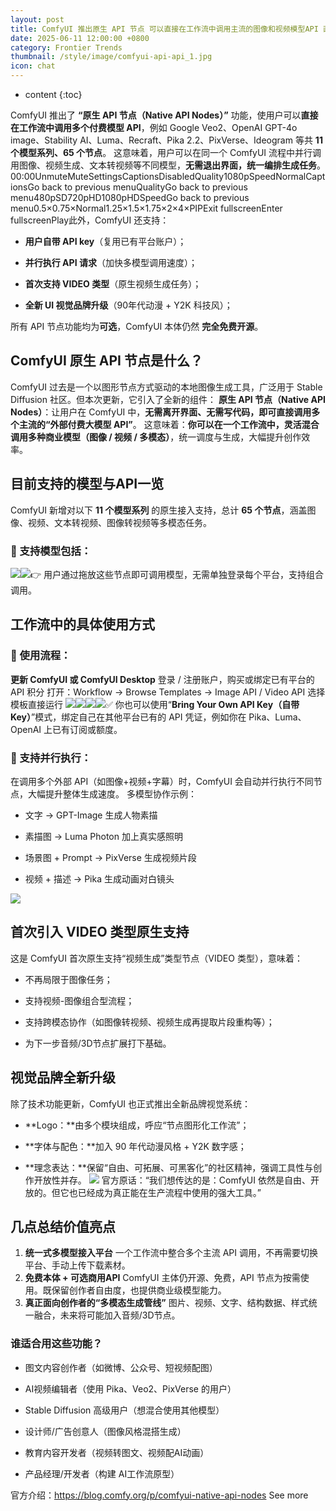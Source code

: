 ```yaml
---
layout: post
title: ComfyUI 推出原生 API 节点 可以直接在工作流中调用主流的图像和视频模型API 直接进行统一编排生成任务
date: 2025-06-11 12:00:00 +0800
category: Frontier Trends
thumbnail: /style/image/comfyui-api-api_1.jpg
icon: chat
---
```

* content
{:toc}

ComfyUI 推出了 **“原生 API 节点（Native API Nodes）”** 功能，使用户可以**直接在工作流中调用多个付费模型 API**，例如 Google Veo2、OpenAI GPT-4o image、Stability AI、Luma、Recraft、Pika 2.2、PixVerse、Ideogram 等共 **11 个模型系列、65 个节点**。
这意味着，用户可以在同一个 ComfyUI 流程中并行调用图像、视频生成、文本转视频等不同模型，**无需退出界面，统一编排生成任务**。
00:00UnmuteMuteSettingsCaptionsDisabledQuality1080pSpeedNormalCaptionsGo back to previous menuQualityGo back to previous menu480pSD720pHD1080pHDSpeedGo back to previous menu0.5×0.75×Normal1.25×1.5×1.75×2×4×PIPExit fullscreenEnter fullscreenPlay此外，ComfyUI 还支持：

- **用户自带 API key**（复用已有平台账户）；

- **并行执行 API 请求**（加快多模型调用速度）；

- **首次支持 VIDEO 类型**（原生视频生成任务）；

- **全新 UI 视觉品牌升级**（90年代动漫 + Y2K 科技风）；

所有 API 节点功能均为**可选**，ComfyUI 本体仍然 **完全免费开源**。

## ComfyUI 原生 API 节点是什么？
ComfyUI 过去是一个以图形节点方式驱动的本地图像生成工具，广泛用于 Stable Diffusion 社区。但本次更新，它引入了全新的组件：
**原生 API 节点（Native API Nodes）**：让用户在 ComfyUI 中，**无需离开界面、无需写代码，即可直接调用多个主流的“外部付费大模型 API”**。
这意味着：**你可以在一个工作流中，灵活混合调用多种商业模型（图像 / 视频 / 多模态）**，统一调度与生成，大幅提升创作效率。

## 目前支持的模型与API一览
ComfyUI 新增对以下 **11 个模型系列** 的原生接入支持，总计 **65 个节点**，涵盖图像、视频、文本转视频、图像转视频等多模态任务。

### 📌 支持模型包括：
![](https://assets-v2.circle.so/fgk399zgqypd1otehvj7m3scovy5)![](https://assets-v2.circle.so/djh9a87lxsny63szj5i4t73g3n0k)👉 用户通过拖放这些节点即可调用模型，无需单独登录每个平台，支持组合调用。

## 工作流中的具体使用方式

### 🧰 使用流程：
**更新 ComfyUI 或 ComfyUI Desktop**
登录 / 注册账户，购买或绑定已有平台的 API 积分
打开：Workflow → Browse Templates → Image API / Video API
选择模板直接运行
![](https://assets-v2.circle.so/w3dmoa9s88gak2vnoqi070mqzvt0)![](https://assets-v2.circle.so/cfgfllq6zmy347pryiq08kkf4nvd)![](https://assets-v2.circle.so/k37s4gj8nita6onhu57j0p17q4kz)![](https://assets-v2.circle.so/kb8nww6lez7evajyu3mwkbbieoca)✅ 你也可以使用“**Bring Your Own API Key（自带 Key）**”模式，绑定自己在其他平台已有的 API 凭证，例如你在 Pika、Luma、OpenAI 上已有订阅或额度。

### 🔄 支持并行执行：
在调用多个外部 API（如图像+视频+字幕）时，ComfyUI 会自动并行执行不同节点，大幅提升整体生成速度。
多模型协作示例：

- 文字 → GPT-Image 生成人物素描

- 素描图 → Luma Photon 加上真实感照明

- 场景图 + Prompt → PixVerse 生成视频片段

- 视频 + 描述 → Pika 生成动画对白镜头

![](https://assets-v2.circle.so/3rx51q3es60o55mkr9xu5n9ajpwr)
## 首次引入 VIDEO 类型原生支持
这是 ComfyUI 首次原生支持“视频生成”类型节点（VIDEO 类型），意味着：

- 不再局限于图像任务；

- 支持视频-图像组合型流程；

- 支持跨模态协作（如图像转视频、视频生成再提取片段重构等）；

- 为下一步音频/3D节点扩展打下基础。

## 视觉品牌全新升级
除了技术功能更新，ComfyUI 也正式推出全新品牌视觉系统：

- **Logo：**由多个模块组成，呼应“节点图形化工作流”；

- **字体与配色：**加入 90 年代动漫风格 + Y2K 数字感；

- **理念表达：**保留“自由、可拓展、可黑客化”的社区精神，强调工具性与创作开放性并存。
![](https://assets-v2.circle.so/5zfpponn56jnchf08pte3hpn295m)
官方原话：“我们想传达的是：ComfyUI 依然是自由、开放的。但它也已经成为真正能在生产流程中使用的强大工具。”

## 几点总结价值亮点
1. **统一式多模型接入平台**
一个工作流中整合多个主流 API 调用，不再需要切换平台、手动上传下载素材。
2. **免费本体 + 可选商用API**
ComfyUI 主体仍开源、免费，API 节点为按需使用。既保留创作者自由度，也提供商业级模型能力。
3. **真正面向创作者的“多模态生成管线”**
图片、视频、文字、结构数据、样式统一融合，未来将可能加入音频/3D节点。

### 谁适合用这些功能？

- 图文内容创作者（如微博、公众号、短视频配图）

- AI视频编辑者（使用 Pika、Veo2、PixVerse 的用户）

- Stable Diffusion 高级用户（想混合使用其他模型）

- 设计师/广告创意人（图像风格混搭生成）

- 教育内容开发者（视频转图文、视频配AI动画）

- 产品经理/开发者（构建 AI工作流原型）

官方介绍：https://blog.comfy.org/p/comfyui-native-api-nodes
See more